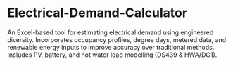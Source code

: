 # Electrical-Demand-Calculator
An Excel-based tool for estimating electrical demand using engineered diversity. Incorporates occupancy profiles, degree days, metered data, and renewable energy inputs to improve accuracy over traditional methods. Includes PV, battery, and hot water load modelling (DS439 &amp; HWA/DG1).
